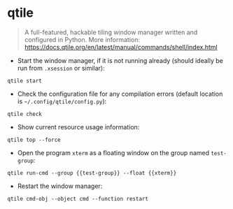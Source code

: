 # qtile

> A full-featured, hackable tiling window manager written and configured in Python.
> More information: <https://docs.qtile.org/en/latest/manual/commands/shell/index.html>

- Start the window manager, if it is not running already (should ideally be run from `.xsession` or similar):

`qtile start`

- Check the configuration file for any compilation errors (default location is `~/.config/qtile/config.py`):

`qtile check`

- Show current resource usage information:

`qtile top --force`

- Open the program `xterm` as a floating window on the group named `test-group`:

`qtile run-cmd --group {{test-group}} --float {{xterm}}`

- Restart the window manager:

`qtile cmd-obj --object cmd --function restart`
